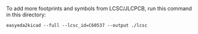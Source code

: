To add more footprints and symbols from LCSC/JLCPCB, run this command in this directory:

```
easyeda2kicad --full --lcsc_id=C60537 --output ./lcsc
```

